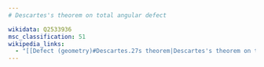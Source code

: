 ```yaml
---
# Descartes's theorem on total angular defect

wikidata: Q2533936
msc_classification: 51
wikipedia_links:
  - "[[Defect (geometry)#Descartes.27s theorem|Descartes's theorem on total angular defect]]"
---
```

